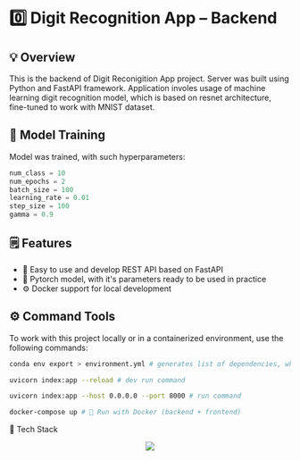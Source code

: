 # 0️⃣ Digit Recognition App – Backend

## 💡 Overview

This is the backend of Digit Reconigition App project. Server was built using Python and FastAPI framework. Application involes usage of machine learning digit recognition model, which is based on resnet architecture, fine-tuned to work with MNIST dataset.

## 🎯 Model Training

Model was trained, with such hyperparameters:
```python
num_class = 10
num_epochs = 2
batch_size = 100
learning_rate = 0.01
step_size = 100 
gamma = 0.9
```

## 🗒️ Features

* 🛜 Easy to use and develop REST API based on FastAPI
* 🤖 Pytorch model, with it's parameters ready to be used in practice
* ⚙️ Docker support for local development

## ⚙️ Command Tools

To work with this project locally or in a containerized environment, use the following commands:
```bash
conda env export > environment.yml # generates list of dependencies, which are used by conda

uvicorn index:app --reload # dev run command

uvicorn index:app --host 0.0.0.0 --port 8000 # run command

docker-compose up # 🐳 Run with Docker (backend + frontend)
````

🧠 Tech Stack
<p align="center">
  <a href="https://skillicons.dev">
    <img src="https://skillicons.dev/icons?i=python,fastapi,pytorch,anaconda,docker" />
  </a>
</p>
 